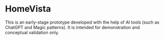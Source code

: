 # HomeVista
 This is an early-stage prototype developed with the help of AI tools (such as ChatGPT and Magic patterns). It is intended for demonstration and conceptual validation only.
